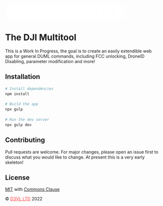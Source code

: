 <img height="50px" src="https://raw.githubusercontent.com/D3VL/B3YOND-WEB-APP/main/src/img/logo.png" alt="B3YOND LOGO">

# The DJI Multitool

This is a Work In Progress, the goal is to create an easily extendible web app for general DUML commands, including FCC unlocking, DroneID Disabling, parameter modification and more!

## Installation
```bash
# Install dependencies
npm install

# Build the app
npx gulp

# Run the dev server
npx gulp dev
```

## Contributing
Pull requests are welcome. For major changes, please open an issue first to discuss what you would like to change.
At present this is a very early skeleton!

## License
[MIT](https://choosealicense.com/licenses/mit/) with [Commons Clause](https://commonsclause.com/)


&copy; <a href="//d3vl.com" style="color:#ff3e3e">D3VL LTD</a> 2022